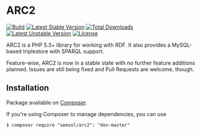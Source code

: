 ARC2
====

[![Build](https://travis-ci.org/semsol/arc2.svg?branch=master)](https://travis-ci.org/semsol/arc2)
[![Latest Stable Version](https://poser.pugx.org/semsol/arc2/v/stable.svg)](https://packagist.org/packages/semsol/arc2)
[![Total Downloads](https://poser.pugx.org/semsol/arc2/downloads.svg)](https://packagist.org/packages/semsol/arc2)
[![Latest Unstable Version](https://poser.pugx.org/semsol/arc2/v/unstable.svg)](https://packagist.org/packages/semsol/arc2)
[![License](https://poser.pugx.org/semsol/arc2/license.svg)](https://packagist.org/packages/semsol/arc2)

ARC2 is a PHP 5.3+ library for working with RDF.
It also provides a MySQL-based triplestore with SPARQL support.

Feature-wise, ARC2 is now in a stable state with no further feature additions planned. 
Issues are still being fixed and Pull Requests are welcome, though.

## Installation

Package available on [Composer](https://packagist.org/packages/semsol/arc2).

If you're using Composer to manage dependencies, you can use

    $ composer require "semsol/arc2": "dev-master"
